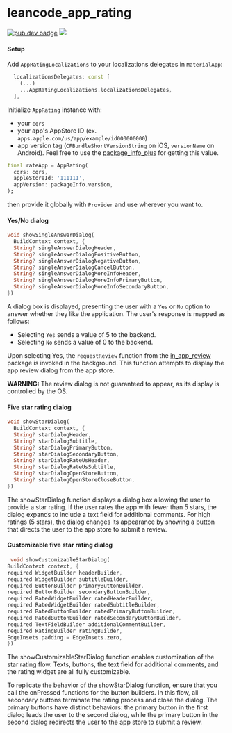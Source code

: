 # leancode_app_rating

[![pub.dev badge][pub-badge]][pub-badge-link]
[![][leancode_app_rating-build-badge]][leancode_app_rating-build-badge-link]   

#### Setup

Add `AppRatingLocalizations` to your localizations delegates in `MaterialApp`:
```dart
  localizationsDelegates: const [
    (...)
    ...AppRatingLocalizations.localizationsDelegates,
  ],
```

Initialize `AppRating` instance with:
- your `cqrs`
- your app's AppStore ID (ex. `apps.apple.com/us/app/example/id000000000`)
- app version tag (`CFBundleShortVersionString` on iOS, `versionName` on Android). Feel free to use the [package_info_plus](https://pub.dev/packages/package_info_plus) for getting this value.

```dart
final rateApp = AppRating(
  cqrs: cqrs,
  appleStoreId: '111111',
  appVersion: packageInfo.version,
);
```

then provide it globally with `Provider` and use wherever you want to.

#### Yes/No dialog

```dart
void showSingleAnswerDialog(
  BuildContext context, {
  String? singleAnswerDialogHeader,
  String? singleAnswerDialogPositiveButton,
  String? singleAnswerDialogNegativeButton,
  String? singleAnswerDialogCancelButton,
  String? singleAnswerDialogMoreInfoHeader,
  String? singleAnswerDialogMoreInfoPrimaryButton,
  String? singleAnswerDialogMoreInfoSecondaryButton,
})
```

A dialog box is displayed, presenting the user with a `Yes` or `No` option to answer whether they like the application. The user's response is mapped as follows:
- Selecting `Yes` sends a value of 5 to the backend.
- Selecting `No` sends a value of 0 to the backend.

Upon selecting Yes, the `requestReview` function from the [in_app_review](https://pub.dev/packages/in_app_review) package is invoked in the background. This function attempts to display the app review dialog from the app store.

**WARNING:** The review dialog is not guaranteed to appear, as its display is controlled by the OS.

#### Five star rating dialog

```dart
void showStarDialog(
  BuildContext context, {
  String? starDialogHeader,
  String? starDialogSubtitle,
  String? starDialogPrimaryButton,
  String? starDialogSecondaryButton,
  String? starDialogRateUsHeader,
  String? starDialogRateUsSubtitle,
  String? starDialogOpenStoreButton,
  String? starDialogOpenStoreCloseButton,
})
```

The showStarDialog function displays a dialog box allowing the user to provide a star rating. If the user rates the app with fewer than 5 stars, the dialog expands to include a text field for additional comments. For high ratings (5 stars), the dialog changes its appearance by showing a button that directs the user to the app store to submit a review.

#### Customizable five star rating dialog

```dart
 void showCustomizableStarDialog(
BuildContext context, {
required WidgetBuilder headerBuilder,
required WidgetBuilder subtitleBuilder,
required ButtonBuilder primaryButtonBuilder,
required ButtonBuilder secondaryButtonBuilder,
required RatedWidgetBuilder ratedHeaderBuilder,
required RatedWidgetBuilder ratedSubtitleBuilder,
required RatedButtonBuilder ratedPrimaryButtonBuilder,
required RatedButtonBuilder ratedSecondaryButtonBuilder,
required TextFieldBuilder additionalCommentBuilder,
required RatingBuilder ratingBuilder,
EdgeInsets padding = EdgeInsets.zero,
})
```
The showCustomizableStarDialog function enables customization of the star rating flow. Texts, buttons, the text field for additional comments, and the rating widget are all fully customizable.

To replicate the behavior of the showStarDialog function, ensure that you call the onPressed functions for the button builders. In this flow, all secondary buttons terminate the rating process and close the dialog. The primary buttons have distinct behaviors: the primary button in the first dialog leads the user to the second dialog, while the primary button in the second dialog redirects the user to the app store to submit a review.

[pub-badge]: https://img.shields.io/pub/v/leancode_app_rating.svg?logo=dart

[pub-badge-link]: https://pub.dev/packages/leancode_app_rating

[leancode_app_rating-build-badge]: https://img.shields.io/github/actions/workflow/status/leancodepl/app-rating/leancode_app_rating-test.yml?branch=main

[leancode_app_rating-build-badge-link]: https://github.com/leancodepl/app-rating/actions/workflows/leancode_app_rating-test.yml
